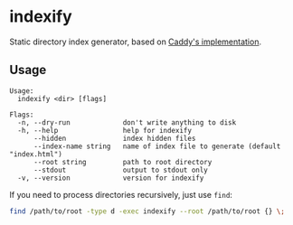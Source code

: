 # indexify

Static directory index generator, based on [Caddy's implementation](https://github.com/caddyserver/caddy/tree/master/modules/caddyhttp/fileserver).

## Usage

```
Usage:
  indexify <dir> [flags]

Flags:
  -n, --dry-run             don't write anything to disk
  -h, --help                help for indexify
      --hidden              index hidden files
      --index-name string   name of index file to generate (default "index.html")
      --root string         path to root directory
      --stdout              output to stdout only
  -v, --version             version for indexify
```

If you need to process directories recursively, just use `find`:

```bash
find /path/to/root -type d -exec indexify --root /path/to/root {} \;
```
